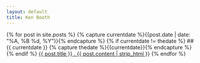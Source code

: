 ```yaml
---
layout: default
title: Ken Booth
---
```


{% for post in site.posts %}
  {% capture currentdate %}{{post.date | date: "%A, %B %d, %Y"}}{% endcapture %}
  {% if currentdate != thedate %}
    ## {{ currentdate }}
    {% capture thedate %}{{currentdate}}{% endcapture %} 
  {% endif %}
   <a href="{{ post.url }}">{{ post.title }} . {{ post.content | strip_html }}</a>
{% endfor %}


